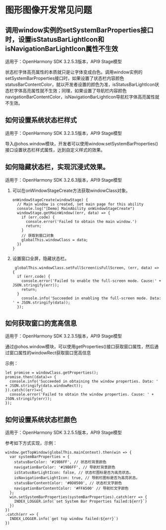 # 图形图像开发常见问题

## 调用window实例的setSystemBarProperties接口时，设置isStatusBarLightIcon和isNavigationBarLightIcon属性不生效 

适用于：OpenHarmony SDK 3.2.5.3版本，API9 Stage模型

状态栏字体高亮属性的本质就只是让字体变成白色。调用window实例的setSystemBarProperties接口时，如果设置了状态栏内容颜色statusBarContentColor，就以开发者设置的颜色为准，isStatusBarLightIcon状态栏字体高亮属性就不生效；同理，如果设置了导航栏内容颜色navigationBarContentColor，isNavigationBarLightIcon导航栏字体高亮属性就不生效。

## 如何设置系统状态栏样式

适用于：OpenHarmony SDK 3.2.3.5版本，API9 Stage模型

导入\@ohos.window模块，开发者可以使用window.setSystemBarProperties()接口设置状态栏样式属性，达到自定义样式的效果。

## 如何隐藏状态栏，实现沉浸式效果。

适用于：OpenHarmony SDK 3.2.6.3版本，API9 Stage模型

1. 可以在onWindowStageCreate方法获取windowClass对象。
     
   ```
   onWindowStageCreate(windowStage) {
     // Main window is created, set main page for this ability
     console.log("[Demo] MainAbility onWindowStageCreate")
     windowStage.getMainWindow((err, data) => {
       if (err.code) {
         console.error('Failed to obtain the main window.')
         return;
       }
       // 获取到窗口对象
       globalThis.windowClass = data; 
     })
   }
   ```

2. 设置窗口全屏，隐藏状态栏。
     
   ```
    globalThis.windowClass.setFullScreen(isFullScreen, (err, data) => {
     if (err.code) {
       console.error('Failed to enable the full-screen mode. Cause:' + JSON.stringify(err));
       return;
     }
       console.info('Succeeded in enabling the full-screen mode. Data: ' + JSON.stringify(data));
     });
   ```

## 如何获取窗口的宽高信息

适用于：OpenHarmony SDK 3.2.3.5版本，API9 Stage模型

通过\@ohos.window模块，可以使用getProperties()接口获取窗口属性，然后通过窗口属性的windowRect获取窗口宽高信息

示例：

  
```
let promise = windowClass.getProperties();
promise.then((data)=> {
  console.info('Succeeded in obtaining the window properties. Data: ' + JSON.stringify(data.windowRect));
}).catch((err)=>{
  console.error('Failed to obtain the window properties. Cause: ' + JSON.stringify(err));
});
```

## 如何设置系统状态栏颜色

适用于：OpenHarmony SDK 3.2.5.5版本，API9 Stage模型

参考如下方式实现，示例：

  
```
window.getTopWindow(globalThis.mainContext).then(win => {
  var systemBarProperties = {
    statusBarColor: '#19B6FF', // 状态栏背景颜色
    navigationBarColor: '#19B6FF', // 导航栏背景颜色
    isStatusBarLightIcon: false, // 状态栏图标是否为高亮状态。
    isNavigationBarLightIcon: true, // 导航栏图标是否为高亮状态。
    statusBarContentColor: '#0D0500', // 状态栏文字颜色
    navigationBarContentColor: '#FFA500' // 导航栏文字颜色
  };
  win.setSystemBarProperties(systemBarProperties).catch(err => {
    INDEX_LOGGER.info(`set System Bar Properties failed:${err}`)
  })
})
.catch(err => {
  INDEX_LOGGER.info(`get top window failed:${err}`)
})
```
